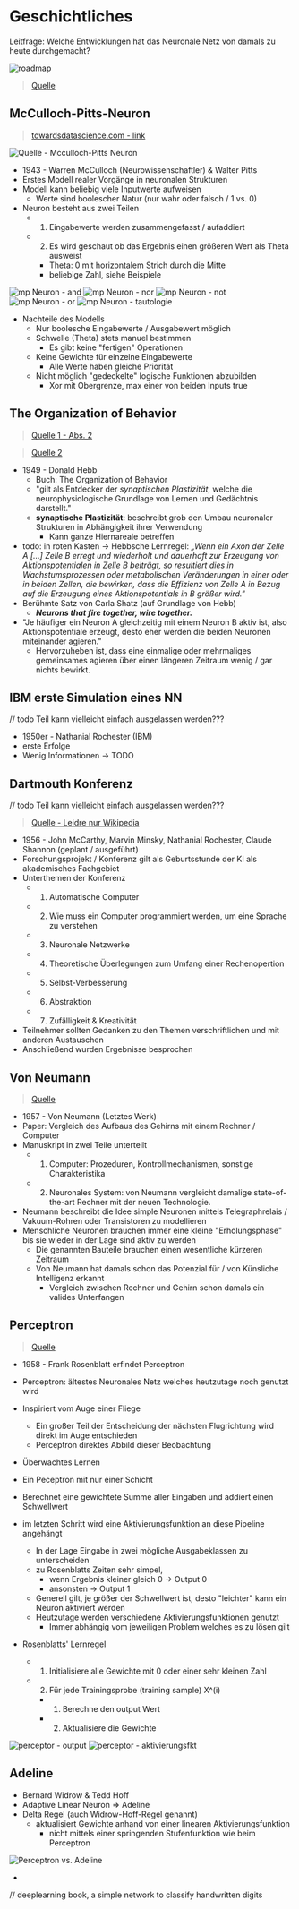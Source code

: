 # Geschichtliches
Leitfrage: Welche Entwicklungen hat das Neuronale Netz von damals zu heute durchgemacht?

![roadmap](./img/roadmap.png)
> [Quelle](https://medium.com/analytics-vidhya/brief-history-of-neural-networks-44c2bf72eec)


## McCulloch-Pitts-Neuron
> [towardsdatascience.com - link](https://towardsdatascience.com/mcculloch-pitts-model-5fdf65ac5dd1)

![Quelle - Mcculloch-Pitts Neuron](./img/mpNeuron01.png)
* 1943 - Warren McCulloch (Neurowissenschaftler) & Walter Pitts
* Erstes Modell realer Vorgänge in neuronalen Strukturen
* Modell kann beliebig viele Inputwerte aufweisen
    * Werte sind boolescher Natur (nur wahr oder falsch / 1 vs. 0)
* Neuron besteht aus zwei Teilen
    * 1. Eingabewerte werden zusammengefasst / aufaddiert
    * 2. Es wird geschaut ob das Ergebnis einen größeren Wert als Theta ausweist
        * Theta: 0 mit horizontalem Strich durch die Mitte
        * beliebige Zahl, siehe Beispiele

![mp Neuron - and](./img/mpNeuron_and.png)
![mp Neuron - nor](./img/mpNeuron_nor.png)
![mp Neuron - not](./img/mpNeuron_not.png)
![mp Neuron - or](./img/mpNeuron_or.png)
![mp Neuron - tautologie](./img/mpNeuron_tautologie.png)

* Nachteile des Modells
    * Nur boolesche Eingabewerte / Ausgabewert möglich
    * Schwelle (Theta) stets manuel bestimmen
        * Es gibt keine "fertigen" Operationen
    * Keine Gewichte für einzelne Eingabewerte
        * Alle Werte haben gleiche Priorität
    * Nicht möglich "gedeckelte" logische Funktionen abzubilden
        * Xor mit Obergrenze, max einer von beiden Inputs true

## The Organization of Behavior
> [Quelle 1 - Abs. 2](https://www.ncbi.nlm.nih.gov/pmc/articles/PMC4006178/)

> [Quelle 2](https://flexikon.doccheck.com/de/Hebb%27sche_Lernregel)

* 1949 - Donald Hebb
    * Buch: The Organization of Behavior
    * "gilt als Entdecker der _synaptischen Plastizität_, welche die neurophysiologische Grundlage von Lernen und Gedächtnis darstellt."
    * **synaptische Plastizität**: beschreibt grob den Umbau neuronaler Strukturen in Abhängigkeit ihrer Verwendung
        * Kann ganze Hiernareale betreffen
* todo: in roten Kasten -> Hebbsche Lernregel: _„Wenn ein Axon der Zelle A […] Zelle B erregt und wiederholt und dauerhaft zur Erzeugung von Aktionspotentialen in Zelle B beiträgt, so resultiert dies in Wachstumsprozessen oder metabolischen Veränderungen in einer oder in beiden Zellen, die bewirken, dass die Effizienz von Zelle A in Bezug auf die Erzeugung eines Aktionspotentials in B größer wird."_
* Berühmte Satz von Carla Shatz (auf Grundlage von Hebb)
    * _**Neurons that fire together, wire together.**_
* "Je häufiger ein Neuron A gleichzeitig mit einem Neuron B aktiv ist, also Aktionspotentiale erzeugt, desto eher werden die beiden Neuronen miteinander agieren."
    * Hervorzuheben ist, dass eine einmalige oder mehrmaliges gemeinsames agieren über einen längeren Zeitraum wenig / gar nichts bewirkt.

## IBM erste Simulation eines NN
// todo Teil kann vielleicht einfach ausgelassen werden???
* 1950er - Nathanial Rochester (IBM)
* erste Erfolge
* Wenig Informationen -> TODO

## Dartmouth Konferenz
// todo Teil kann vielleicht einfach ausgelassen werden???
> [Quelle - Leidre nur Wikipedia](https://de.wikipedia.org/wiki/Dartmouth_Conference)

* 1956 - John McCarthy, Marvin Minsky, Nathanial Rochester, Claude Shannon (geplant / ausgeführt)
* Forschungsprojekt / Konferenz gilt als Geburtsstunde der KI als akademisches Fachgebiet
* Unterthemen der Konferenz
    * 1. Automatische Computer
    * 2. Wie muss ein Computer programmiert werden, um eine Sprache zu verstehen
    * 3. Neuronale Netzwerke
    * 4. Theoretische Überlegungen zum Umfang einer Rechenopertion
    * 5. Selbst-Verbesserung
    * 6. Abstraktion
    * 7. Zufälligkeit & Kreativität
* Teilnehmer sollten Gedanken zu den Themen verschriftlichen und mit anderen Austauschen
* Anschließend wurden Ergebnisse besprochen

## Von Neumann
> [Quelle](https://www.leydesdorff.net/vonneumann/)

* 1957 - Von Neumann (Letztes Werk)
* Paper: Vergleich des Aufbaus des Gehirns mit einem Rechner / Computer
* Manuskript in zwei Teile unterteilt
    * 1. Computer: Prozeduren, Kontrollmechanismen, sonstige Charakteristika
    * 2. Neuronales System: von Neumann vergleicht damalige state-of-the-art Rechner mit der neuen Technologie.
* Neumann beschreibt die Idee simple Neuronen mittels Telegraphrelais / Vakuum-Rohren oder Transistoren zu modellieren
* Menschliche Neuronen brauchen immer eine kleine "Erholungsphase" bis sie wieder in der Lage sind aktiv zu werden
    * Die genannten Bauteile brauchen einen wesentliche kürzeren Zeitraum
    * Von Neumann hat damals schon das Potenzial für / von Künsliche Intelligenz erkannt
        * Vergleich zwischen Rechner und Gehirn schon damals ein valides Unterfangen

## Perceptron
> [Quelle](https://www.sciencedirect.com/topics/veterinary-science-and-veterinary-medicine/perceptron)

* 1958 - Frank Rosenblatt erfindet Perceptron
* Perceptron: ältestes Neuronales Netz welches heutzutage noch genutzt wird
* Inspiriert vom Auge einer Fliege
    * Ein großer Teil der Entscheidung der nächsten Flugrichtung wird direkt im Auge entschieden
    * Perceptron direktes Abbild dieser Beobachtung
* Überwachtes Lernen
* Ein Peceptron mit nur einer Schicht
* Berechnet eine gewichtete Summe aller Eingaben und addiert einen Schwellwert
* im letzten Schritt wird eine Aktivierungsfunktion an diese Pipeline angehängt
    * In der Lage Eingabe in zwei mögliche Ausgabeklassen zu unterscheiden
    * zu Rosenblatts Zeiten sehr simpel,
        * wenn Ergebnis kleiner gleich 0 -> Output 0
        * ansonsten -> Output 1
    * Generell gilt, je größer der Schwellwert ist, desto "leichter" kann ein Neuron aktiviert werden 
    * Heutzutage werden verschiedene Aktivierungsfunktionen genutzt
        * Immer abhängig vom jeweiligen Problem welches es zu lösen gilt

* Rosenblatts' Lernregel
    * 1. Initialisiere alle Gewichte mit 0 oder einer sehr kleinen Zahl
    * 2. Für jede Trainingsprobe (training sample) X^(i)
        * 1. Berechne den output Wert
        * 2. Aktualisiere die Gewichte 


![perceptor - output](./img/perceptor_output.png)
![perceptor - aktivierungsfkt](./img/perceptor_aktivierungsfunktion.png)


## Adeline
* Bernard Widrow & Tedd Hoff
* Adaptive Linear Neuron => Adeline
* Delta Regel (auch Widrow-Hoff-Regel genannt)
    * aktualisiert Gewichte anhand von einer linearen Aktivierungsfunktion
        * nicht mittels einer springenden Stufenfunktion wie beim Perceptron

![Perceptron vs. Adeline](./img/percetronVsAdeline.png)

* 

// deeplearning book, a simple network to classify handwritten digits

